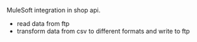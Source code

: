 MuleSoft integration in shop api.
- read data from ftp
- transform data from csv to different formats and write to ftp